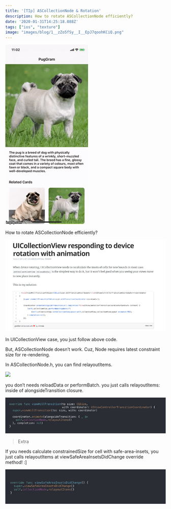 ```yaml
---
title: '[TIp] ASCollectionNode & Rotation'
description: How to rotate ASCollectionNode efficiently?
date: '2020-01-31T14:25:18.088Z'
tags: ["ios", "texture"]
image: "images/blog/1__zZo5fSy__I__EpJ7qoohKCiQ.png"
---
```


![](/images/blog/1__wljfPQ__tC__JrOvgRoW0fQA.gif)

How to rotate ASCollectionNode efficiently?

![](/images/blog/1__zZo5fSy__I__EpJ7qoohKCiQ.png)

In UICollectionView case, you just follow above code.

But, ASCollectionNode doesn’t work. Cuz, Node requires latest constraint size for re-rendering.

In ASCollectionNode.h, you can find relayoutItems.

![](/images/blog/1__UxqP32UHNOS3voSTflI__lQ.png)

you don’t needs reloadData or performBatch. you just calls relayoutItems: inside of alongsideTransition closure.

![](/images/blog/1__LtAYQYW0oEMljWxD9qds1g.png)

> Extra

If you needs calculate constrainedSize for cell with safe-area-insets, you just calls relayoutItems at viewSafeAreaInsetsDidChange override method! :\]

![](/images/blog/1__lIfhrmpueJvr3u1BU7y__qQ.png)
